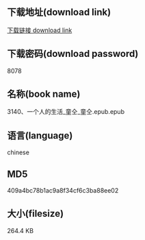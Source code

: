 ## 下载地址(download link)
[下载链接 download link](https://voluble-croquembouche-d321dc.netlify.app/?s=3140%E3%80%81%E4%B8%80%E4%B8%AA%E4%BA%BA%E7%9A%84%E7%94%9F%E6%B4%BB_%E7%AB%A5%E4%BB%9D_%E7%AB%A5%E4%BB%9D.epub)

## 下载密码(download password)
8078

## 名称(book name)
3140、一个人的生活_童仝_童仝.epub.epub

## 语言(language)
chinese

## MD5
409a4bc78b1ac9a8f34cf6c3ba88ee02

## 大小(filesize)
264.4 KB
